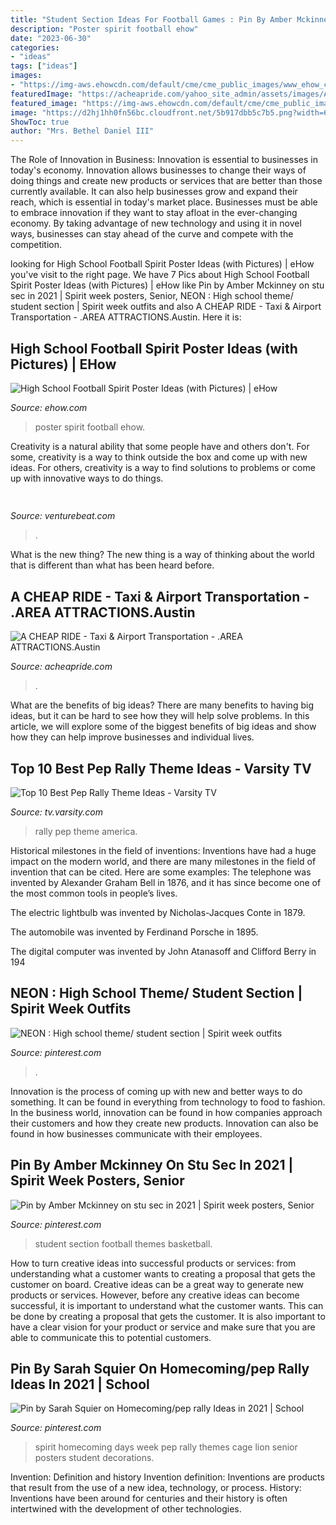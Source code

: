 ```yaml
---
title: "Student Section Ideas For Football Games : Pin By Amber Mckinney On Stu Sec In 2021"
description: "Poster spirit football ehow"
date: "2023-06-30"
categories:
- "ideas"
tags: ["ideas"]
images:
- "https://img-aws.ehowcdn.com/default/cme/cme_public_images/www_ehow_com/photos.demandstudios.com/getty/article/155/117/827950_XS.jpg"
featuredImage: "https://acheapride.com/yahoo_site_admin/assets/images/A_Cheap_Ride_-_Web_Site_Photos_-_Bass_Concert_Hall_-_09-11.241194639_std.jpg"
featured_image: "https://img-aws.ehowcdn.com/default/cme/cme_public_images/www_ehow_com/photos.demandstudios.com/getty/article/155/117/827950_XS.jpg"
image: "https://d2hj1hh0fn56bc.cloudfront.net/5b917dbb5c7b5.png?width=680"
ShowToc: true
author: "Mrs. Bethel Daniel III"
---
```



The Role of Innovation in Business:
Innovation is essential to businesses in today's economy. Innovation allows businesses to change their ways of doing things and create new products or services that are better than those currently available. It can also help businesses grow and expand their reach, which is essential in today's market place.
Businesses must be able to embrace innovation if they want to stay afloat in the ever-changing economy. By taking advantage of new technology and using it in novel ways, businesses can stay ahead of the curve and compete with the competition.

	

		
looking for High School Football Spirit Poster Ideas (with Pictures) | eHow you've visit to the right page. We have 7 Pics about High School Football Spirit Poster Ideas (with Pictures) | eHow like Pin by Amber Mckinney on stu sec in 2021 | Spirit week posters, Senior, NEON : High school theme/ student section | Spirit week outfits and also A CHEAP RIDE - Taxi &amp; Airport Transportation - .AREA ATTRACTIONS.Austin. Here it is:
		
    
## High School Football Spirit Poster Ideas (with Pictures) | EHow

<img loading=lazy src="https://img-aws.ehowcdn.com/default/cme/cme_public_images/www_ehow_com/photos.demandstudios.com/getty/article/155/117/827950_XS.jpg" onerror="this.onerror=null;this.src='https://tse1.mm.bing.net/th?id=OIP.Dsjphmg5l3lHotuWqOZi_gAAAA&amp;pid=15.1';" alt="High School Football Spirit Poster Ideas (with Pictures) | eHow">

_Source: ehow.com_

>poster spirit football ehow. 

	

Creativity is a natural ability that some people have and others don't. For some, creativity is a way to think outside the box and come up with new ideas. For others, creativity is a way to find solutions to problems or come up with innovative ways to do things.

    
## 

<img loading=lazy src="https://venturebeat.com/wp-content/uploads/2017/08/netflix_logo.png?w=800" onerror="this.onerror=null;this.src='https://tse3.mm.bing.net/th?id=OIP.dzrdIPuyiZl9ttMEJQt71AHaDt&amp;pid=15.1';" alt="">

_Source: venturebeat.com_

>. 

	

What is the new thing?
The new thing is a way of thinking about the world that is different than what has been heard before.

    
## A CHEAP RIDE - Taxi &amp; Airport Transportation - .AREA ATTRACTIONS.Austin

<img loading=lazy src="https://acheapride.com/yahoo_site_admin/assets/images/A_Cheap_Ride_-_Web_Site_Photos_-_Bass_Concert_Hall_-_09-11.241194639_std.jpg" onerror="this.onerror=null;this.src='https://tse3.mm.bing.net/th?id=OIP.TlrDILiZ3p47LH9p77VxPQAAAA&amp;pid=15.1';" alt="A CHEAP RIDE - Taxi &amp; Airport Transportation - .AREA ATTRACTIONS.Austin">

_Source: acheapride.com_

>. 

	

What are the benefits of big ideas?
There are many benefits to having big ideas, but it can be hard to see how they will help solve problems. In this article, we will explore some of the biggest benefits of big ideas and show how they can help improve businesses and individual lives.

    
## Top 10 Best Pep Rally Theme Ideas - Varsity TV

<img loading=lazy src="https://d2hj1hh0fn56bc.cloudfront.net/5b917dbb5c7b5.png?width=680" onerror="this.onerror=null;this.src='https://tse4.mm.bing.net/th?id=OIP.vUHIu4GOKcDrXDcLiCFUUwHaEJ&amp;pid=15.1';" alt="Top 10 Best Pep Rally Theme Ideas - Varsity TV">

_Source: tv.varsity.com_

>rally pep theme america. 

	

Historical milestones in the field of inventions:
Inventions have had a huge impact on the modern world, and there are many milestones in the field of invention that can be cited. Here are some examples:
The telephone was invented by Alexander Graham Bell in 1876, and it has since become one of the most common tools in people’s lives.

The electric lightbulb was invented by Nicholas-Jacques Conte in 1879.

The automobile was invented by Ferdinand Porsche in 1895. 

The digital computer was invented by John Atanasoff and Clifford Berry in 194
    
## NEON : High School Theme/ Student Section | Spirit Week Outfits

<img loading=lazy src="https://i.pinimg.com/originals/63/e5/0d/63e50de6bcaa020c76bbffec2288d66b.jpg" onerror="this.onerror=null;this.src='https://tse1.mm.bing.net/th?id=OIP.EqoeyVcgY3FEcoNDe30nVAHaJ4&amp;pid=15.1';" alt="NEON : High school theme/ student section | Spirit week outfits">

_Source: pinterest.com_

>. 

	

Innovation is the process of coming up with new and better ways to do something. It can be found in everything from technology to food to fashion. In the business world, innovation can be found in how companies approach their customers and how they create new products. Innovation can also be found in how businesses communicate with their employees.

    
## Pin By Amber Mckinney On Stu Sec In 2021 | Spirit Week Posters, Senior

<img loading=lazy src="https://i.pinimg.com/originals/af/57/6c/af576cf58466ceda75b3e34a0bfbae6e.jpg" onerror="this.onerror=null;this.src='https://tse4.mm.bing.net/th?id=OIP.AIGdh5y5xn3q6m8RuaadJAHaNL&amp;pid=15.1';" alt="Pin by Amber Mckinney on stu sec in 2021 | Spirit week posters, Senior">

_Source: pinterest.com_

>student section football themes basketball. 

	

How to turn creative ideas into successful products or services: from understanding what a customer wants to creating a proposal that gets the customer on board.
Creative ideas can be a great way to generate new products or services. However, before any creative ideas can become successful, it is important to understand what the customer wants. This can be done by creating a proposal that gets the customer. It is also important to have a clear vision for your product or service and make sure that you are able to communicate this to potential customers.

    
## Pin By Sarah Squier On Homecoming/pep Rally Ideas In 2021 | School

<img loading=lazy src="https://i.pinimg.com/originals/90/3d/9f/903d9fc5e974b18c27a7a08529999e8f.jpg" onerror="this.onerror=null;this.src='https://tse3.mm.bing.net/th?id=OIP.UR1U1gPRB2fzofDY3PuqCAHaJ4&amp;pid=15.1';" alt="Pin by Sarah Squier on Homecoming/pep rally Ideas in 2021 | School">

_Source: pinterest.com_

>spirit homecoming days week pep rally themes cage lion senior posters student decorations. 

	

Invention: Definition and history
Invention definition: Inventions are products that result from the use of a new idea, technology, or process. History: Inventions have been around for centuries and their history is often intertwined with the development of other technologies.


